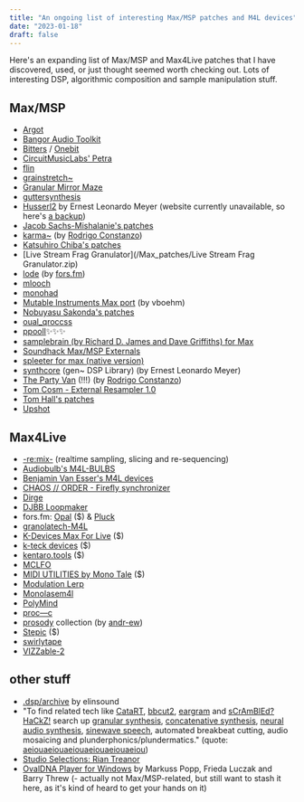 ```yaml
---
title: "An ongoing list of interesting Max/MSP patches and M4L devices"
date: "2023-01-18"
draft: false
---
```


Here's an expanding list of Max/MSP and Max4Live patches that I have discovered, used, or just thought seemed worth checking out. Lots of interesting DSP, algorithmic composition and sample manipulation stuff.

## Max/MSP

- [Argot](https://wblamkin.itch.io/)
- [Bangor Audio Toolkit](https://www.bangor.ac.uk/music-and-media/studios/BAT/)
- [Bitters](https://llllllll.co/t/bitters-a-m4l-polysynth/37349) / [Onebit](https://llllllll.co/t/onebit-a-m4l-monosynth/42026)
- [CircuitMusicLabs' Petra](https://github.com/CircuitMusicLabs/petra)
- [flin](https://github.com/monome-community/flin)
- [grainstretch~](http://www.timorozendal.nl/?p=456)
- [Granular Mirror Maze](https://www.amazingnoises.com/free-devices/granular-mirror-maze/)
- [guttersynthesis](https://github.com/tommmmudd/guttersynthesis)
- [Husserl2](https://yofiel.com/audio/husserl2.php) by Ernest Leonardo Meyer (website currently unavailable, so here's [a backup](/Max_patches/Husserl20.zip))
- [Jacob Sachs-Mishalanie's patches](https://jsmishalanie.com/music/max)
- [karma~](https://rodrigoconstanzo.com/2015/05/karma/) (by [Rodrigo Constanzo](https://rodrigoconstanzo.com))
- [Katsuhiro Chiba's patches](https://audiooo.com/max-patches)
- [Live Stream Frag Granulator](/Max_patches/Live Stream Frag Granulator.zip)
- [lode](https://github.com/fors-fm/lode) (by [fors.fm](https://fors.fm))
- [mlooch](http://sites.music.columbia.edu/brad/mlooch/mlooch.html)
- [monohad](https://code.google.com/archive/p/monohad/)
- [Mutable Instruments Max port](https://github.com/v7b1/vb.mi-dev) (by vboehm)
- [Nobuyasu Sakonda's patches](http://formantbros.jp/sako/download.html)
- [oual_qroccss](https://www.ondomusic.com/mesa.elech.tele/oual_qroccss.zip)
- [ppooll](https://ppooll.klingt.org/?title=Main_Page)✨✨✨
- [samplebrain (by Richard D. James and Dave Griffiths) for Max](/Max_patches/samplebrain_max.maxpat)
- [Soundhack Max/MSP Externals](https://www.soundhack.com/freeware/)
- [spleeter for max (native version)](https://github.com/diracdeltas/spleeter4max/blob/feature/native-spleeter/README.md#spleeter-for-max-native-version)
- [synthcore](/Max_patches/synthcore24.zip) (gen~ DSP Library) (by Ernest Leonardo Meyer)
- [The Party Van](https://rodrigoconstanzo.com/the-party-van/) (!!!) (by [Rodrigo Constanzo](https://rodrigoconstanzo.com))
- [Tom Cosm - External Resampler 1.0](https://tomcosm.gumroad.com/l/gjVM)
- [Tom Hall's patches](https://www.tomhall.xyz/maxmsp/patches/)
- [Upshot](https://github.com/benjaminvanesser/upshot)

## Max4Live

- [-re:mix-](https://github.com/el-quinto/mix) (realtime sampling, slicing and re-sequencing)
- [Audiobulb's M4L-BULBS](https://www.audiobulb.com/m4l-bulbs.html)
- [Benjamin Van Esser's M4L devices](https://www.benjaminvanesser.be/software/maxforlive.html)
- [CHAOS // ORDER - Firefly synchronizer](https://tensenpark.gumroad.com/l/firefly_synchronizer)
- [Dirge](https://github.com/andr-ew/dirge)
- [DJBB Loopmaker](https://djbajablast.gumroad.com/l/loopmaker)
- fors.fm: [Opal](https://opal.fors.fm/) ($) & [Pluck](https://fors.fm/pluck)
- [granolatech-M4L](https://github.com/akokai/granolatech-M4L)
- [K-Devices Max For Live](https://k-devices.com/product-category/m4l/) ($)
- [k-teck devices](https://k-teck.co.uk/max-for-live) ($)
- [kentaro.tools](https://www.kentaro.tools/) ($)
- [MCLFO](https://irisdevices.gumroad.com/l/MCLFO)
- [MIDI UTILITIES by Mono Tale](https://www.monotale.com.ar/) ($)
- [Modulation Lerp](https://github.com/zsteinkamp/m4l-Modulation-Lerp)
- [Monolasem4l](https://llllllll.co/t/monolasem4l/24916)
- [PolyMind](https://maxforlive.com/library/device/2192/polymind)
- [proc—c](https://proccpri.bandcamp.com/album/prini-proc-c-patch)
- [prosody](https://github.com/andr-ew/prosody) collection (by [andr-ew](https://github.com/andr-ew/))
- [Stepic](https://devicemeister.com/stepic-for-live/) ($)
- [swirlytape](https://maxforlive.com/library/device/3014/swirlytape)
- [VIZZable-2](https://github.com/zealtv/VIZZable-2)

## other stuff

- [.dsp/archive](https://dsparchive.neocities.org/) by elinsound
- "To find related tech like [CataRT](https://ircam-ismm.github.io/max-msp/catart.html), [bbcut2](https://composerprogrammer.com/bbcut2.html), [eargram](https://sites.google.com/site/eargram/) and [sCrAmBlEd?HaCkZ!](https://www.youtube.com/watch?v=eRlhKaxcKpA) search up [granular synthesis](http://granularsynthesis.com/guide.php), [concatenative synthesis](https://hal.archives-ouvertes.fr/hal-01161337), [neural audio synthesis](https://github.com/acids-ircam/RAVE), [sinewave speech](http://www.lifesci.sussex.ac.uk/home/Chris_Darwin/SWS/), automated breakbeat cutting, audio mosaicing and plunderphonics/plundermatics." (quote: [aeiouaeiouaeiouaeiouaeiouaeiou](https://github.com/aeiouaeiouaeiouaeiouaeiouaeiou/samplebrain))
- [Studio Selections: Rian Treanor](https://djmag.com/longreads/studio-selections-rian-treanor)
- [OvalDNA Player for Windows](/Max_patches/OvalDNA-player-Iteration-WIN.zip) by Markuss Popp, Frieda Luczak and Barry Threw (- actually not Max/MSP-related, but still want to stash it here, as it's kind of heard to get your hands on it)
